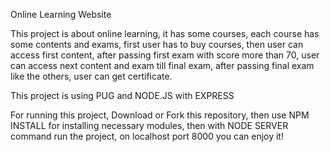 Online Learning Website

This project is about online learning,
it has some courses,
each course has some contents and exams,
first user has to buy courses,
then user can access first content,
after passing first exam with score more than 70,
user can access next content and exam till final exam,
after passing final exam like the others,
user can get certificate.

This project is using PUG and NODE.JS with EXPRESS

For running this project,
Download or Fork this repository,
then use NPM INSTALL for installing necessary modules,
then with NODE SERVER command run the project,
on localhost port 8000 you can enjoy it!